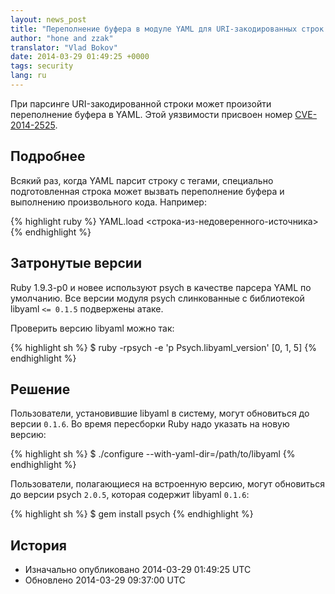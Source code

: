 ```yaml
---
layout: news_post
title: "Переполнение буфера в модуле YAML для URI-закодированных строк (CVE-2014-2525)"
author: "hone and zzak"
translator: "Vlad Bokov"
date: 2014-03-29 01:49:25 +0000
tags: security
lang: ru
---
```


При парсинге URI-закодированной строки может произойти переполнение буфера в YAML.
Этой уязвимости присвоен номер
[CVE-2014-2525](http://www.ocert.org/advisories/ocert-2014-003.html).

## Подробнее

Всякий раз, когда YAML парсит строку с тегами, специально подготовленная строка может
вызвать переполнение буфера и выполнению произвольного кода.
Например:

{% highlight ruby %}
YAML.load <строка-из-недоверенного-источника>
{% endhighlight %}

## Затронутые версии

Ruby 1.9.3-p0 и новее используют psych в качестве парсера YAML по умолчанию.
Все версии модуля psych слинкованные с библиотекой libyaml `<= 0.1.5` подвержены атаке.

Проверить версию libyaml можно так:

{% highlight sh %}
$ ruby -rpsych -e 'p Psych.libyaml_version'
[0, 1, 5]
{% endhighlight %}

## Решение

Пользователи, установившие libyaml в систему, могут обновиться до версии `0.1.6`.
Во время пересборки Ruby надо указать на новую версию:

{% highlight sh %}
$ ./configure --with-yaml-dir=/path/to/libyaml
{% endhighlight %}

Пользователи, полагающиеся на встроенную версию, могут обновиться до версии
psych `2.0.5`, которая содержит libyaml `0.1.6`:

{% highlight sh %}
$ gem install psych
{% endhighlight %}

## История

* Изначально опубликовано 2014-03-29 01:49:25 UTC
* Обновлено 2014-03-29 09:37:00 UTC
